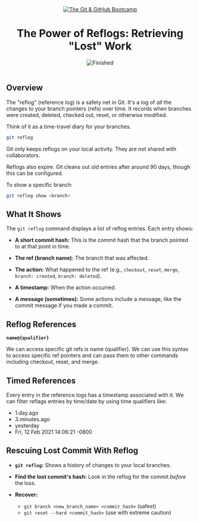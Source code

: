 
<div id="title" align="center">
<a href="https://www.udemy.com/course/git-and-github-bootcamp/">
<img src="https://img.shields.io/badge/The_Git_&amp;_GitHub_Bootcamp-white?logo=udemy&style=for-the-badge&color=D2CBCB" alt="The Git &amp; GitHub Bootcamp" />
</a>
<h1>The Power of Reflogs: Retrieving "Lost" Work</h1>
<img src="https://img.shields.io/badge/Finished-2025--02--06-white?labelColor=2A6041&color=B6EFD4" alt="Finished" />
<br /><br />
</div>

## Overview

The "reflog" (reference log) is a safety net in Git. It's a log of _all_ the changes to your branch pointers (refs) over time. It records when branches were created, deleted, checked out, reset, or otherwise modified.

Think of it as a time-travel diary for your branches.

```bash
git reflog
```

Git only keeps reflogs on your local activity. They are not shared with collaborators.

Reflogs also expire. Git cleans out old entries after around 90 days, though this can be configured.

To show a specific branch:

```bash
git reflog show <branch>
```

## What It Shows

The `git reflog` command displays a list of reflog entries. Each entry shows:

- **A short commit hash:** This is the commit hash that the branch pointed to at that point in time.

 - **The ref (branch name):** The branch that was affected.

- **The action:** What happened to the ref (e.g., `checkout`, `reset`, `merge`, `branch: created`, `branch: deleted`).

- **A timestamp:** When the action occurred.

- **A message (sometimes):** Some actions include a message, like the commit message if you made a commit.

## Reflog References

**`name@{qualifier}`**

We can access specific git refs is name (qualifier). We can use this syntax to access specific ref pointers and can pass them to other commands including checkout, reset, and merge.

## Timed References

Every entry in the reference logs has a timestamp associated with it. We can filter reflags entries by time/date by using time qualifiers like:

- 1.day.ago
- 3.minutes.ago
- yesterday
- Fri, 12 Feb 2021 14:06:21 -0800

## Rescuing Lost Commit With Reflog

- **`git reflog`:** Shows a history of changes to your local branches.

- **Find the lost commit's hash:** Look in the reflog for the commit _before_ the loss.

- **Recover:**

	- `git branch <new_branch_name> <commit_hash>` (safest)
	- `git reset --hard <commit_hash>` (use with extreme caution)
